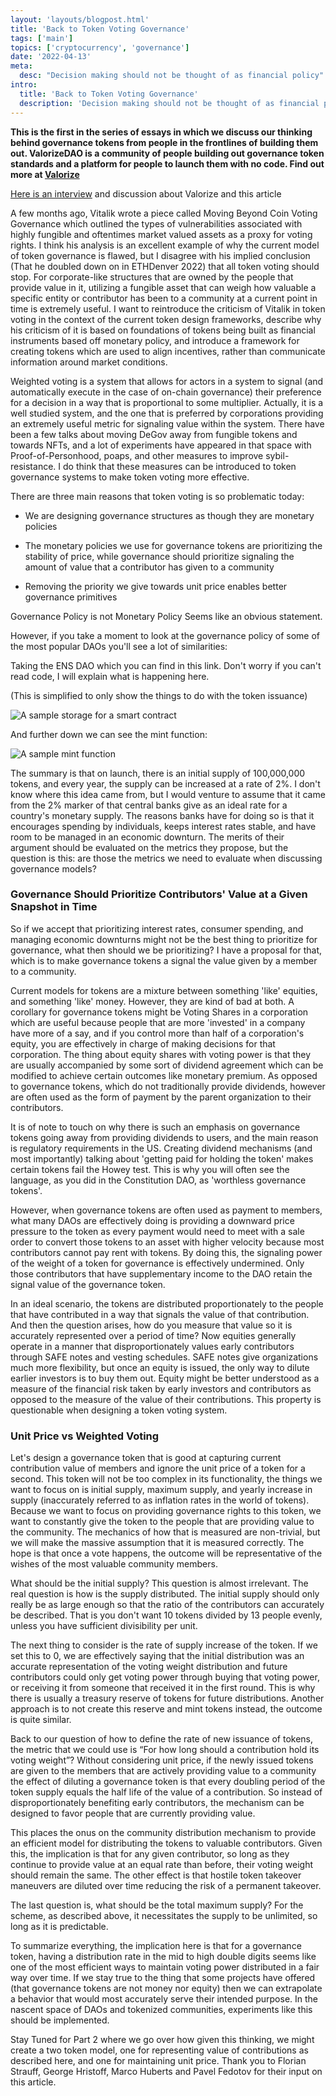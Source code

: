 ```yaml
---
layout: 'layouts/blogpost.html'
title: 'Back to Token Voting Governance'
tags: ['main']
topics: ['cryptocurrency', 'governance']
date: '2022-04-13'
meta:
  desc: "Decision making should not be thought of as financial policy"
intro:
  title: 'Back to Token Voting Governance'
  description: 'Decision making should not be thought of as financial policy'
---
```

__This is the first in the series of essays in which we discuss our thinking behind governance tokens from people in the frontlines of building them out. ValorizeDAO is a community of people building out governance token standards and a platform for people to launch them with no code. Find out more at [Valorize](https://www.valorize.app)__

[Here is an interview](https://www.youtube.com/watch?v=pvRUlaC3SAE) and discussion about Valorize and this article

A few months ago, Vitalik wrote a piece called Moving Beyond Coin Voting Governance which outlined the types of vulnerabilities associated with highly fungible and oftentimes market valued assets as a proxy for voting rights. I think his analysis is an excellent example of why the current model of token governance is flawed, but I disagree with his implied conclusion (That he doubled down on in ETHDenver 2022) that all token voting should stop. For corporate-like structures that are owned by the people that provide value in it, utilizing a fungible asset that can weigh how valuable a specific entity or contributor has been to a community at a current point in time is extremely useful. I want to reintroduce the criticism of Vitalik in token voting in the context of the current token design frameworks, describe why his criticism of it is based on foundations of tokens being built as financial instruments based off monetary policy, and introduce a framework for creating tokens which are used to align incentives, rather than communicate information around market conditions.

Weighted voting is a system that allows for actors in a system to signal (and automatically execute in the case of on-chain governance) their preference for a decision in a way that is proportional to some multiplier. Actually, it is a well studied system, and the one that is preferred by corporations providing an extremely useful metric for signaling value within the system. There have been a few talks about moving DeGov away from fungible tokens and towards NFTs, and a lot of experiments have appeared in that space with Proof-of-Personhood, poaps, and other measures to improve sybil-resistance. I do think that these measures can be introduced to token governance systems to make token voting more effective.

There are three main reasons that token voting is so problematic today:

- We are designing governance structures as though they are monetary policies

- The monetary policies we use for governance tokens are prioritizing the stability of price, while governance should prioritize signaling the amount of value that a contributor has given to a community

- Removing the priority we give towards unit price enables better governance primitives

Governance Policy is not Monetary Policy
Seems like an obvious statement.

However, if you take a moment to look at the governance policy of some of the most popular DAOs you'll see a lot of similarities:

Taking the ENS DAO which you can find in this link. Don't worry if you can't read code, I will explain what is happening here.

(This is simplified to only show the things to do with the token issuance)
<div class="flex justify-center">
  <img class="mx-auto" src="/images/bttvg_1.png" alt="A sample storage for a smart contract">
</div>

And further down we can see the mint function:
<div class="flex justify-center">
  <img class="mx-auto" src="/images/bttvg_2.png" alt="A sample mint function">
</div>


The summary is that on launch, there is an initial supply of 100,000,000 tokens, and every year, the supply can be increased at a rate of 2%. I don't know where this idea came from, but I would venture to assume that it came from the 2% marker of that central banks give as an ideal rate for a country's monetary supply. The reasons banks have for doing so is that it encourages spending by individuals, keeps interest rates stable, and have room to be managed in an economic downturn. The merits of their argument should be evaluated on the metrics they propose, but the question is this: are those the metrics we need to evaluate when discussing governance models?

### Governance Should Prioritize Contributors' Value at a Given Snapshot in Time
So if we accept that prioritizing interest rates, consumer spending, and managing economic downturns might not be the best thing to prioritize for governance, what then should we be prioritizing? I have a proposal for that, which is to make governance tokens a signal the value given by a member to a community.

Current models for tokens are a mixture between something 'like' equities, and something 'like' money. However, they are kind of bad at both. A corollary for governance tokens might be Voting Shares in a corporation which are useful because people that are more 'invested' in a company have more of a say, and if you control more than half of a corporation's equity, you are effectively in charge of making decisions for that corporation. The thing about equity shares with voting power is that they are usually accompanied by some sort of dividend agreement which can be modified to achieve certain outcomes like monetary premium. As opposed to governance tokens, which do not traditionally provide dividends, however are often used as the form of payment by the parent organization to their contributors.

It is of note to touch on why there is such an emphasis on governance tokens going away from providing dividends to users, and the main reason is regulatory requirements in the US. Creating dividend mechanisms (and most importantly) talking about 'getting paid for holding the token' makes certain tokens fail the Howey test. This is why you will often see the language, as you did in the Constitution DAO, as 'worthless governance tokens'.

However, when governance tokens are often used as payment to members, what many DAOs are effectively doing is providing a downward price pressure to the token as every payment would need to meet with a sale order to convert those tokens to an asset with higher velocity because most contributors cannot pay rent with tokens. By doing this, the signaling power of the weight of a token for governance is effectively undermined. Only those contributors that have supplementary income to the DAO retain the signal value of the governance token.

In an ideal scenario, the tokens are distributed proportionately to the people that have contributed in a way that signals the value of that contribution. And then the question arises, how do you measure that value so it is accurately represented over a period of time? Now equities generally operate in a manner that disproportionately values early contributors through SAFE notes and vesting schedules. SAFE notes give organizations much more flexibility, but once an equity is issued, the only way to dilute earlier investors is to buy them out. Equity might be better understood as a measure of the financial risk taken by early investors and contributors as opposed to the measure of the value of their contributions. This property is questionable when designing a token voting system.

### Unit Price vs Weighted Voting
Let's design a governance token that is good at capturing current contribution value of members and ignore the unit price of a token for a second. This token will not be too complex in its functionality, the things we want to focus on is initial supply, maximum supply, and yearly increase in supply (inaccurately referred to as inflation rates in the world of tokens). Because we want to focus on providing governance rights to this token, we want to constantly give the token to the people that are providing value to the community. The mechanics of how that is measured are non-trivial, but we will make the massive assumption that it is measured correctly. The hope is that once a vote happens, the outcome will be representative of the wishes of the most valuable community members.

What should be the initial supply? This question is almost irrelevant. The real question is how is the supply distributed. The initial supply should only really be as large enough so that the ratio of the contributors can accurately be described. That is you don't want 10 tokens divided by 13 people evenly, unless you have sufficient divisibility per unit.

The next thing to consider is the rate of supply increase of the token. If we set this to 0, we are effectively saying that the initial distribution was an accurate representation of the voting weight distribution and future contributors could only get voting power through buying that voting power, or receiving it from someone that received it in the first round. This is why there is usually a treasury reserve of tokens for future distributions. Another approach is to not create this reserve and mint tokens instead, the outcome is quite similar.

Back to our question of how to define the rate of new issuance of tokens, the metric that we could use is “For how long should a contribution hold its voting weight”? Without considering unit price, if the newly issued tokens are given to the members that are actively providing value to a community the effect of diluting a governance token is that every doubling period of the token supply equals the half life of the value of a contribution. So instead of disproportionately benefiting early contributors, the mechanism can be designed to favor people that are currently providing value.

This places the onus on the community distribution mechanism to provide an efficient model for distributing the tokens to valuable contributors. Given this, the implication is that for any given contributor, so long as they continue to provide value at an equal rate than before, their voting weight should remain the same. The other effect is that hostile token takeover maneuvers are diluted over time reducing the risk of a permanent takeover.

The last question is, what should be the total maximum supply? For the scheme, as described above, it necessitates the supply to be unlimited, so long as it is predictable.

To summarize everything, the implication here is that for a governance token, having a distribution rate in the mid to high double digits seems like one of the most efficient ways to maintain voting power distributed in a fair way over time. If we stay true to the thing that some projects have offered (that governance tokens are not money nor equity) then we can extrapolate a behavior that would most accurately serve their intended purpose. In the nascent space of DAOs and tokenized communities, experiments like this should be implemented.

Stay Tuned for Part 2 where we go over how given this thinking, we might create a two token model, one for representing value of contributions as described here, and one for maintaining unit price.
Thank you to Florian Strauff, George Hristoff, Marco Huberts and Pavel Fedotov for their input on this article.